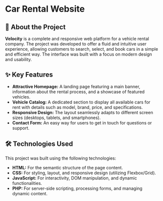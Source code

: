 # Car Rental Website

## 📖 About the Project

**Velocity** is a complete and responsive web platform for a vehicle rental company. The project was developed to offer a fluid and intuitive user experience, allowing customers to search, select, and book cars in a simple and efficient way. The interface was built with a focus on modern design and usability.

## ✨ Key Features

* **Attractive Homepage:** A landing page featuring a main banner, information about the rental process, and a showcase of featured vehicles.
* **Vehicle Catalog:** A dedicated section to display all available cars for rent with details such as model, brand, price, and specifications.
* **Responsive Design:** The layout seamlessly adapts to different screen sizes (desktops, tablets, and smartphones).
* **Contact Form:** An easy way for users to get in touch for questions or support.

## 🛠️ Technologies Used

This project was built using the following technologies:

* **HTML:** For the semantic structure of the page content.
* **CSS:** For styling, layout, and responsive design (utilizing Flexbox/Grid).
* **JavaScript:** For interactivity, DOM manipulation, and dynamic functionalities.
* **PHP:** For server-side scripting, processing forms, and managing dynamic content.





